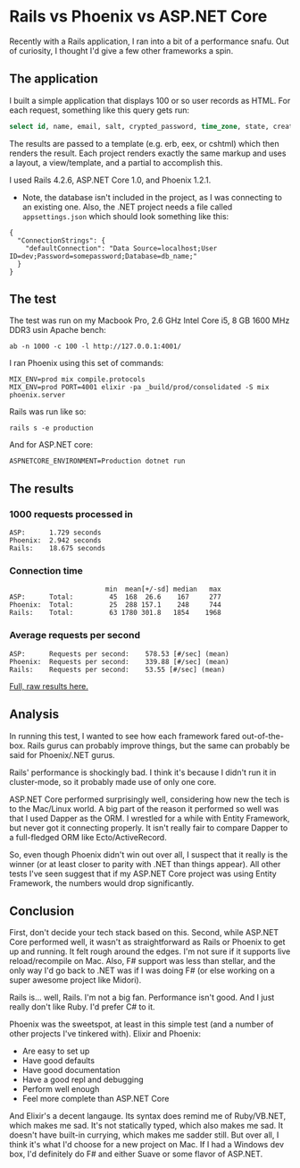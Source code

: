 # Rails vs Phoenix vs ASP.NET Core

Recently with a Rails application, I ran into a bit of a performance snafu. Out of curiosity, I thought I'd give a few other frameworks a spin.

## The application

I built a simple application that displays 100 or so user records as HTML. For each request, something like this query gets run:

```sql
select id, name, email, salt, crypted_password, time_zone, state, created_at, updated_at from users where state='active' order by email desc
```

The results are passed to a template (e.g. erb, eex, or cshtml) which then renders the result. Each project renders exactly the same markup and uses a layout, a view/template, and a partial to accomplish this.

I used Rails 4.2.6, ASP.NET Core 1.0, and Phoenix 1.2.1.

* Note, the database isn't included in the project, as I was connecting to an existing one. Also, the .NET project needs a file called `appsettings.json` which should look something like this:

``` 
{
  "ConnectionStrings": {
    "defaultConnection": "Data Source=localhost;User ID=dev;Password=somepassword;Database=db_name;"
  }
}
```

## The test

The test was run on my Macbook Pro, 2.6 GHz Intel Core i5, 8 GB 1600 MHz DDR3 usin Apache bench:

```
ab -n 1000 -c 100 -l http://127.0.0.1:4001/
```

I ran Phoenix using this set of commands:

```
MIX_ENV=prod mix compile.protocols
MIX_ENV=prod PORT=4001 elixir -pa _build/prod/consolidated -S mix phoenix.server
```

Rails was run like so:

```
rails s -e production
```

And for ASP.NET core:

```
ASPNETCORE_ENVIRONMENT=Production dotnet run
```

## The results


### 1000 requests processed in

```
ASP:      1.729 seconds
Phoenix:  2.942 seconds
Rails:    18.675 seconds
```

### Connection time

```
                        min  mean[+/-sd] median   max
ASP:      Total:         45  168  26.6    167     277
Phoenix:  Total:         25  288 157.1    248     744
Rails:    Total:         63 1780 301.8   1854    1968
```

### Average requests per second

```
ASP:      Requests per second:    578.53 [#/sec] (mean)
Phoenix:  Requests per second:    339.88 [#/sec] (mean)
Rails:    Requests per second:    53.55 [#/sec] (mean)
```

[Full, raw results here.](raw_results.md)

## Analysis

In running this test, I wanted to see how each framework fared out-of-the-box. Rails gurus can probably improve things, but the same can probably be said for Phoenix/.NET gurus.

Rails' performance is shockingly bad. I think it's because I didn't run it in cluster-mode, so it probably made use of only one core.

ASP.NET Core performed surprisingly well, considering how new the tech is to the Mac/Linux world. A big part of the reason it performed so well was that I used Dapper as the ORM. I wrestled for a while with Entity Framework, but never got it connecting properly. It isn't really fair to compare Dapper to a full-fledged ORM like Ecto/ActiveRecord.

So, even though Phoenix didn't win out over all, I suspect that it really is the winner (or at least closer to parity with .NET than things appear). All other tests I've seen suggest that if my ASP.NET Core project was using Entity Framework, the numbers would drop significantly.


## Conclusion

First, don't decide your tech stack based on this. Second, while ASP.NET Core performed well, it wasn't as straightforward as Rails or Phoenix to get up and running. It felt rough around the edges. I'm not sure if it supports live reload/recompile on Mac. Also, F# support was less than stellar, and the only way I'd go back to .NET was if I was doing F# (or else working on a super awesome project like Midori).

Rails is... well, Rails. I'm not a big fan. Performance isn't good. And I just really don't like Ruby. I'd prefer C# to it.

Phoenix was the sweetspot, at least in this simple test (and a number of other projects I've tinkered with). Elixir and Phoenix:

- Are easy to set up
- Have good defaults
- Have good documentation
- Have a good repl and debugging
- Perform well enough
- Feel more complete than ASP.NET Core

And Elixir's a decent langauge. Its syntax does remind me of Ruby/VB.NET, which makes me sad. It's not statically typed, which also makes me sad. It doesn't have built-in currying, which makes me sadder still. But over all, I think it's what I'd choose for a new project on Mac. If I had a Windows dev box, I'd definitely do F# and either Suave or some flavor of ASP.NET.
